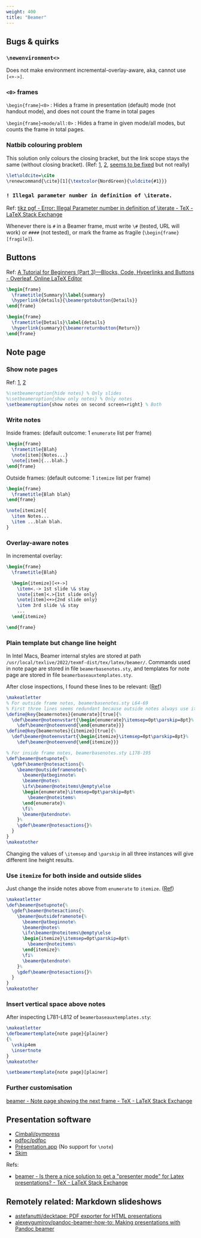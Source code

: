 ```yaml
---
weight: 400
title: "Beamer"
---
```


## Bugs \& quirks

### `\newenvironment<>`

Does not make environment incremental-overlay-aware, aka, cannot use `[<+->]`.

### `<0>` frames

`\begin{frame}<0>`
:   Hides a frame in presentation (default) mode (not handout mode), and does not count the frame in total pages

`\begin{frame}<mode/all:0>`
:   Hides a frame in given mode/all modes, but counts the frame in total pages.

### Natbib colouring problem

This solution only colours the closing bracket, but the link scope stays the same (without closing bracket). (Ref: [1](https://tex.stackexchange.com/questions/369710/beamer-citation-coloring), [2](https://tex.stackexchange.com/a/165015), [seems to be fixed](https://github.com/josephwright/beamer/issues/114) but not really)

```latex
\let\oldcite=\cite
\renewcommand{\cite}[1]{\textcolor{NordGreen}{\oldcite{#1}}}
```

### `! Illegal parameter number in definition of \iterate.`

Ref:  [tikz pgf - Error: Illegal Parameter number in definition of \iterate - TeX - LaTeX Stack Exchange](https://tex.stackexchange.com/a/420454)

Whenever there is `#` in a Beamer frame, must write `\#` (tested, URL will work) or `####` (not tested), or mark the frame as fragile (`\begin{frame}[fragile]`).

## Buttons

Ref: [A Tutorial for Beginners (Part 3)—Blocks, Code, Hyperlinks and Buttons - Overleaf, Online LaTeX Editor](https://www.overleaf.com/learn/latex/Beamer_Presentations%3A_A_Tutorial_for_Beginners_(Part_3)%E2%80%94Blocks%2C_Code%2C_Hyperlinks_and_Buttons)

```latex
\begin{frame}
  \frametitle{Summary}\label{summary}
  \hyperlink{details}{\beamergotobutton{Details}}
\end{frame}

\begin{frame}
  \frametitle{Details}\label{details}
  \hyperlink{summary}{\beamerreturnbutton{Return}}
\end{frame}
```

## Note page

### Show note pages

Ref: [1](https://brandonrozek.com/blog/notes-beamer-latex/), [2](https://gist.github.com/andrejbauer/ac361549ac2186be0cdb)

```latex
%\setbeameroption{hide notes} % Only slides
%\setbeameroption{show only notes} % Only notes
\setbeameroption{show notes on second screen=right} % Both
```

### Write notes

Inside frames: (default outcome: 1 `enumerate` list per frame)

```latex
\begin{frame}
  \frametitle{Blah}
  \note[item]{Notes...}
  \note[item]{...blah.}
\end{frame}
```

Outside frames: (default outcome: 1 `itemize` list per frame)

```latex
\begin{frame}
  \frametitle{Blah blah}
\end{frame}

\note[itemize]{
  \item Notes...
  \item ...blah blah.
}
```

### Overlay-aware notes

In incremental overlay:

```latex
\begin{frame}
  \frametitle{Blah}

  \begin{itemize}[<+->]
    \item<.-> 1st slide \& stay
    \note[item]<.>{1st slide only}
    \note[item]<+>{2nd slide only}
    \item 3rd slide \& stay
    ...
  \end{itemize}

\end{frame}
```

### Plain template but change line height

In Intel Macs, Beamer internal styles are stored at path `/usr/local/texlive/2022/texmf-dist/tex/latex/beamer/`. Commands used in note page are stored in  file `beamerbasenotes.sty`, and templates for note page are stored in file `beamerbaseauxtemplates.sty`.

After close inspections, I found these lines to be relevant: \([Ref](https://tex.stackexchange.com/a/28967)\)

```latex {hl_lines=[5,8,18]}
\makeatletter
% For outside frame notes, beamerbasenotes.sty L64-69
% First three lines seems redundant because outside notes always use itemize
\define@key{beamernotes}{enumerate}[true]{%
  \def\beamer@noteenvstart{\begin{enumerate}\itemsep=0pt\parskip=8pt}%
    \def\beamer@noteenvend{\end{enumerate}}}
\define@key{beamernotes}{itemize}[true]{%
  \def\beamer@noteenvstart{\begin{itemize}\itemsep=0pt\parskip=8pt}%
    \def\beamer@noteenvend{\end{itemize}}}

% For inside frame notes, beamerbasenotes.sty L178-195
\def\beamer@setupnote{%
  \gdef\beamer@notesactions{%
    \beamer@outsideframenote{%
      \beamer@atbeginnote%
      \beamer@notes%
      \ifx\beamer@noteitems\@empty\else
      \begin{enumerate}\itemsep=0pt\parskip=8pt%
        \beamer@noteitems%
      \end{enumerate}%
      \fi%
      \beamer@atendnote%
    }%
    \gdef\beamer@notesactions{}%
  }
}
\makeatother
````

Changing the values of `\itemsep` and `\parskip` in all three instances will give different line height results.

### Use `itemize` for both inside and outside slides

Just change the inside notes above from `enumerate` to `itemize`. \([Ref](https://tex.stackexchange.com/a/28967)\)

```latex {hl_lines=[8,10]}
\makeatletter
\def\beamer@setupnote{%
  \gdef\beamer@notesactions{%
    \beamer@outsideframenote{%
      \beamer@atbeginnote%
      \beamer@notes%
      \ifx\beamer@noteitems\@empty\else
      \begin{itemize}\itemsep=0pt\parskip=8pt%
        \beamer@noteitems%
      \end{itemize}%
      \fi%
      \beamer@atendnote%
    }%
    \gdef\beamer@notesactions{}%
  }
}
\makeatother
```

### Insert vertical space above notes

After inspecting L781-L812 of `beamerbaseauxtemplates.sty`:

```latex
\makeatletter
\defbeamertemplate{note page}{plainer}
{%
  \vskip4em
  \insertnote
}
\makeatother

\setbeamertemplate{note page}[plainer]
```

### Further customisation

[beamer - Note page showing the next frame - TeX - LaTeX Stack Exchange](https://tex.stackexchange.com/questions/33051/note-page-showing-the-next-frame)


## Presentation software

- [Cimbali/pympress](https://github.com/Cimbali/pympress/)
- [pdfpc/pdfpc](https://github.com/pdfpc/pdfpc)
- [Présentation.app](http://iihm.imag.fr/blanch/software/osx-presentation/) (No support for `\note`)
- [Skim](https://skim-app.sourceforge.io/)

Refs:

- [beamer - Is there a nice solution to get a "presenter mode" for Latex presentations? - TeX - LaTeX Stack Exchange](https://tex.stackexchange.com/questions/21777/is-there-a-nice-solution-to-get-a-presenter-mode-for-latex-presentations/)


## Remotely related: Markdown slideshows

- [astefanutti/decktape: PDF exporter for HTML presentations](https://github.com/astefanutti/decktape)
- [alexeygumirov/pandoc-beamer-how-to: Making presentations with Pandoc beamer](https://github.com/alexeygumirov/pandoc-beamer-how-to)
